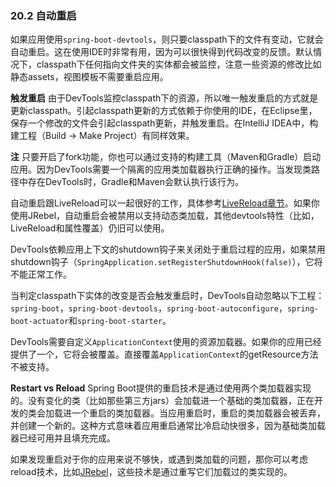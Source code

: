 ### 20.2 自动重启

如果应用使用`spring-boot-devtools`，则只要classpath下的文件有变动，它就会自动重启。这在使用IDE时非常有用，因为可以很快得到代码改变的反馈。默认情况下，classpath下任何指向文件夹的实体都会被监控，注意一些资源的修改比如静态assets，视图模板不需要重启应用。

**触发重启** 由于DevTools监控classpath下的资源，所以唯一触发重启的方式就是更新classpath。引起classpath更新的方式依赖于你使用的IDE，在Eclipse里，保存一个修改的文件会引起classpath更新，并触发重启。在IntelliJ IDEA中，构建工程（Build → Make Project）有同样效果。

**注** 只要开启了fork功能，你也可以通过支持的构建工具（Maven和Gradle）启动应用。因为DevTools需要一个隔离的应用类加载器执行正确的操作。当发现类路径中存在DevTools时，Gradle和Maven会默认执行该行为。

自动重启跟LiveReload可以一起很好的工作，具体参考[LiveReload章节](http://docs.spring.io/spring-boot/docs/current-SNAPSHOT/reference/htmlsingle/#using-boot-devtools-livereload)。如果你使用JRebel，自动重启会被禁用以支持动态类加载，其他devtools特性（比如，LiveReload和属性覆盖）仍旧可以使用。

DevTools依赖应用上下文的shutdown钩子来关闭处于重启过程的应用，如果禁用shutdown钩子（`SpringApplication.setRegisterShutdownHook(false)`），它将不能正常工作。

当判定classpath下实体的改变是否会触发重启时，DevTools自动忽略以下工程：`spring-boot`，`spring-boot-devtools`，`spring-boot-autoconfigure`，`spring-boot-actuator`和`spring-boot-starter`。

DevTools需要自定义`ApplicationContext`使用的资源加载器。如果你的应用已经提供了一个，它将会被覆盖。直接覆盖`ApplicationContext`的getResource方法不被支持。 

**Restart vs Reload** Spring Boot提供的重启技术是通过使用两个类加载器实现的。没有变化的类（比如那些第三方jars）会加载进一个基础的类加载器，正在开发的类会加载进一个重启的类加载器。当应用重启时，重启的类加载器会被丢弃，并创建一个新的。这种方式意味着应用重启通常比冷启动快很多，因为基础类加载器已经可用并且填充完成。

如果发现重启对于你的应用来说不够快，或遇到类加载的问题，那你可以考虑reload技术，比如[JRebel](http://zeroturnaround.com/software/jrebel/)，这些技术是通过重写它们加载过的类实现的。
